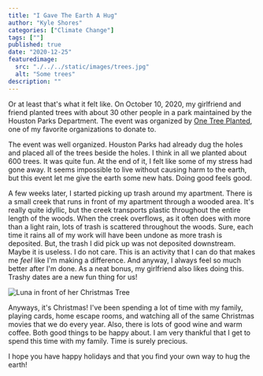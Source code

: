 ```yaml
---
title: "I Gave The Earth A Hug"
author: "Kyle Shores"
categories: ["Climate Change"]
tags: [""]
published: true
date: "2020-12-25"
featuredimage:
  src: "./../../static/images/trees.jpg"
  alt: "Some trees"
description: ""
---
```


Or at least that's what it felt like. On October 10, 2020, my girlfriend and friend planted trees with about 30 other people in
a park maintained by the Houston Parks Department. The event was organized by [One Tree Planted](https://onetreeplanted.org/),
one of my favorite organizations to donate to.

The event was well organized. Houston Parks had already dug the holes and placed all of the trees beside the holes. I think in all we planted about
600 trees. It was quite fun. At the end of it, I felt like some of my stress had gone away. It seems impossible to live without causing harm to the earth, but this
event let me give the earth some new hats. Doing good feels good.

A few weeks later, I started picking up trash around my apartment. There is a small creek that runs in front of my apartment through a wooded area. It's really quite idyllic,
but the creek transports plastic throughout the entire length of the woods. When the creek overflows, as it often does with more than a light rain, lots of trash is scattered
throughout the woods. Sure, each time it rains all of my work will have been undone as more trash is deposited. But,
the trash I did pick up was not deposited downstream. Maybe it is useless. I do not care. This is an activity that I can do that makes me _feel_ like I'm making a difference. And
anyway, I always feel so much better after I'm done. As a neat bonus, my girlfriend also likes doing this. Trashy dates are a new fun thing for us!

![Luna in front of her Christmas Tree](./luna-christmas.jpeg)


Anyways, it's Christmas! I've been spending a lot of time with my family, playing cards, home escape rooms, and watching all of the same Christmas movies that
we do every year. Also, there is lots of good wine and warm coffee. Both good things to be happy about. I am very thankful that I get to spend this time with my family.
Time is surely precious.

I hope you have happy holidays and that you find your own way to hug the earth!